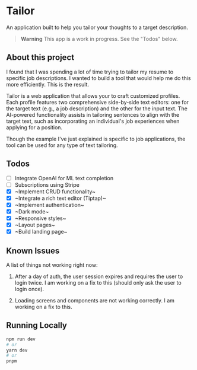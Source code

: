 # Tailor

An application built to help you tailor your thoughts to a target description.

> **Warning**
> This app is a work in progress.
> See the "Todos" below.

## About this project

I found that I was spending a lot of time trying to tailor my resume to specific job descriptions. I wanted to build a tool that would help me do this more efficiently. This is the result.

Tailor is a web application that allows your to craft customized profiles. Each profile features two comprehensive side-by-side text editors: one for the target text (e.g., a job description) and the other for the input text. The AI-powered functionality assists in tailoring sentences to align with the target text, such as incorporating an individual's job experiences when applying for a position.

Though the example I've just explained is specific to job applications, the tool can be used for any type of text tailoring.

## Todos

- [ ] Integrate OpenAI for ML text completion
- [ ] Subscriptions using Stripe
- [x] ~Implement CRUD functionality~
- [x] ~Integrate a rich text editor (Tiptap)~
- [x] ~Implement authentication~
- [x] ~Dark mode~
- [x] ~Responsive styles~
- [x] ~Layout pages~
- [x] ~Build landing page~

## Known Issues

A list of things not working right now:

1. After a day of auth, the user session expires and requires the user to login twice. I am working on a fix to this (should only ask the user to login once).

2. Loading screens and components are not working correctly. I am working on a fix to this.

## Running Locally

```bash
npm run dev
# or
yarn dev
# or
pnpm
```
